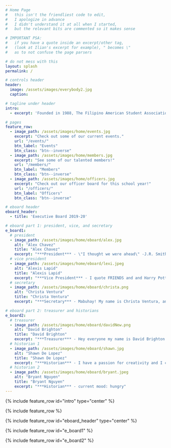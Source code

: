```yaml
---
# Home Page
#   this isn't the friendliest code to edit,
#   I apologize in advance
#   I didn't understand it at all when I started,
#   but the relevant bits are commented so it makes sense

# IMPORTANT PSA:
#   if you have a quote inside an excerpt/other tag,
#   (look at Ilian's excerpt for example), " becomes \"
#   as to not confuse the page parsers

# do not mess with this
layout: splash
permalink: /

# controls header
header:
  image: /assets/images/everybody2.jpg
  caption:

# tagline under header
intro:
  - excerpt: 'Founded in 1988, The Filipino American Student Association (FASA) is an organization formed to enhance interactions between Filipinos and other students, faculty, and staff of the Virginia Polytechnic Institute and State University through cultural, educational, and social activities.'

# pages
feature_row:
  - image_path: /assets/images/home/events.jpg
    excerpt: "Check out some of our current events."
    url: "/events/"
    btn_label: "Events"
    btn_class: "btn--inverse"
  - image_path: /assets/images/home/members.jpg
    excerpt: "See some of our talented members!"
    url: "/members/"
    btn_label: "Members"
    btn_class: "btn--inverse"
  - image_path: /assets/images/home/officers.jpg
    excerpt: "Check out our officer board for this school year!"
    url: "/officers/"
    btn_label: "Officers"
    btn_class: "btn--inverse"

# eboard header
eboard_header:
  - title: 'Executive Board 2019-20'

# eboard part 1: president, vice, and secretary
e_board1:
  # president
  - image_path: /assets/images/home/eboard/alex.jpg
    alt: "Alex Chavez"
    title: "Alex Chavez"
    excerpt: "***President*** - \"I thought we were ahead\" -J.R. Smith"
  # vice president
  - image_path: /assets/images/home/eboard/lexi.jpeg
    alt: "Alexis Lapid"
    title: "Alexis Lapid"
    excerpt: "***Vice President*** - I quote FRIENDS and and Harry Potter a lot"
  # secretary
  - image_path: /assets/images/home/eboard/christa.png
    alt: "Christa Ventura"
    title: "Christa Ventura"
    excerpt: "***Secretary*** - Mabuhay! My name is Christa Ventura, and I am the Secretary. I hope my passion for FASA is translated in the work that I do! I cannot wait to see what this year brings!"

# eboard part 2: treasurer and historians
e_board2:
  # treasurer
  - image_path: /assets/images/home/eboard/davidNew.png
    alt: "David Brighton"
    title: "David Brighton"
    excerpt: "***Treasurer*** - Hey everyone my name is David Brighton and I will be your Treasurer this year!!! I look forward to meeting you all and having a great year!"
  # historian 1
  - image_path: /assets/images/home/eboard/shawn.jpg
    alt: "Shawn De Lopez"
    title: "Shawn De Lopez"
    excerpt: "***Historian*** - I have a passion for creativity and I can’t wait to use it through my position on the FASA officer board!"
  # historian 2
  - image_path: /assets/images/home/eboard/bryant.jpeg
    alt: "Bryant Nguyen"
    title: "Bryant Nguyen"
    excerpt: "***Historian*** - current mood: hungry"
---
```


{% include feature_row id="intro" type="center" %}

{% include feature_row %}

{% include feature_row id="eboard_header" type="center" %}

{% include feature_row id="e_board1" %}

{% include feature_row id="e_board2" %}
